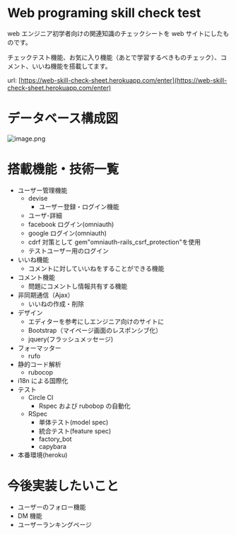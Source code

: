 # Web programing skill check test

web エンジニア初学者向けの関連知識のチェックシートを web サイトにしたものです。

チェックテスト機能、お気に入り機能（あとで学習するべきものチェック）、コメント、いいね機能を搭載してます。

url: [https://web-skill-check-sheet.herokuapp.com/enter](https://web-skill-check-sheet.herokuapp.com/enter)

# データベース構成図

![image.png](https://qiita-image-store.s3.ap-northeast-1.amazonaws.com/0/386936/f27601b5-6d55-b9d7-40f0-fe289aa74fb4.png)

# 搭載機能・技術一覧

- ユーザー管理機能
  - devise
    - ユーザー登録・ログイン機能
  - ユーザ-詳細
  - facebook ログイン(omniauth)
  - google ログイン(omniauth)
  - cdrf 対策として gem"omniauth-rails_csrf_protection"を使用
  - テストユーザー用のログイン
- いいね機能
  - コメントに対していいねをすることができる機能
- コメント機能
  - 問題にコメントし情報共有する機能
- 非同期通信（Ajax）
  - いいねの作成・削除
- デザイン
  - エディターを参考にしエンジニア向けのサイトに
  - Bootstrap（マイページ画面のレスポンシブ化）
  - jquery(フラッシュメッセージ)
- フォーマッター
  - rufo
- 静的コード解析
  - rubocop
- i18n による国際化
- テスト
  - Circle CI
    - Rspec および rubobop の自動化
  - RSpec
    - 単体テスト(model spec)
    - 統合テスト(feature spec)
    - factory_bot
    - capybara
- 本番環境(heroku)

# 今後実装したいこと

- ユーザーのフォロー機能
- DM 機能
- ユーザーランキングページ
